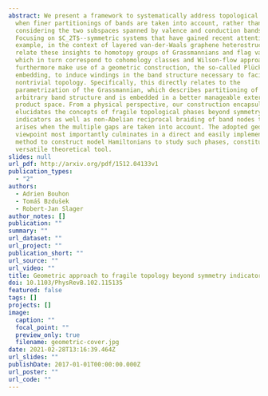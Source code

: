 ```yaml
---
abstract: We present a framework to systematically address topological phases
  when finer partitionings of bands are taken into account, rather than only
  considering the two subspaces spanned by valence and conduction bands.
  Focusing on $C_2T$--symmetric systems that have gained recent attention, for
  example, in the context of layered van-der-Waals graphene heterostructures, we
  relate these insights to homotopy groups of Grassmannians and flag varieties,
  which in turn correspond to cohomology classes and Wilson-flow approaches. We
  furthermore make use of a geometric construction, the so-called Plücker
  embedding, to induce windings in the band structure necessary to facilitate
  nontrivial topology. Specifically, this directly relates to the
  parametrization of the Grassmannian, which describes partitioning of an
  arbitrary band structure and is embedded in a better manageable exterior
  product space. From a physical perspective, our construction encapsulates and
  elucidates the concepts of fragile topological phases beyond symmetry
  indicators as well as non-Abelian reciprocal braiding of band nodes that
  arises when the multiple gaps are taken into account. The adopted geometric
  viewpoint most importantly culminates in a direct and easily implementable
  method to construct model Hamiltonians to study such phases, constituting a
  versatile theoretical tool.
slides: null
url_pdf: http://arxiv.org/pdf/1512.04133v1
publication_types:
  - "2"
authors:
  - Adrien Bouhon
  - Tomáš Bzdušek
  - Robert-Jan Slager
author_notes: []
publication: ""
summary: ""
url_dataset: ""
url_project: ""
publication_short: ""
url_source: ""
url_video: ""
title: Geometric approach to fragile topology beyond symmetry indicators
doi: 10.1103/PhysRevB.102.115135
featured: false
tags: []
projects: []
image:
  caption: ""
  focal_point: ""
  preview_only: true
  filename: geometric-cover.jpg
date: 2021-02-28T13:16:39.464Z
url_slides: ""
publishDate: 2017-01-01T00:00:00.000Z
url_poster: ""
url_code: ""
---
```


